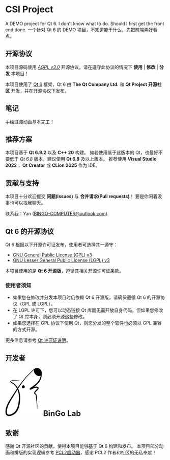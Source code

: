 # CSI Project

A DEMO project for Qt 6. I don't know what to do. Should I first get the front end done.
一个针对 Qt 6 的 DEMO 项目，不知道能干什么，先把前端弄好看点。

## 开源协议

本项目源码使用 [*AGPL v3.0*](./LICENSE) 开源协议，请在遵守此协议的情况下 **使用** | **修改** | **分发** 本项目！

本项目使用了 [Qt 6](https://www.qt.io/) 框架，Qt 6 由 **The Qt Company Ltd.** 和 **Qt Project 开源社区** 开发，并在开源协议下发布。

## 笔记

手绘过渡动画基本完工！

## 推荐方案

本项目基于 **Qt 6.9.2** 以及 **C++ 20** 构建。
如若使用低于此版本的 Qt，也最好不要低于 *Qt 6.8* 版本，建议使用 **Qt 6.8** 及以上版本。
推荐使用 **Visual Studio 2022** ，**Qt Creator** 或 **CLion 2025** 作为 IDE。

## 贡献与支持

本项目十分欢迎提交 **问题(Issues)** 与 **合并请求(Pull requests)**！
要是你闲着没事也可以找我聊天。

联系我：Yan (<BINGO-COMPUTER@outlook.com>).

## Qt 6 的开源协议

Qt 6 根据以下开源许可证发布，使用者可选择其一遵守：

- [GNU General Public License (GPL) v3](https://www.gnu.org/licenses/gpl-3.0.html)
- [GNU Lesser General Public License (LGPL) v3](https://www.gnu.org/licenses/lgpl-3.0.html)

本项目使用的是 **Qt 6 开源版**，遵循其相关开源许可证条款。

### 使用者须知

- 如果您在修改并分发本项目时仍依赖 Qt 6 开源版，请确保遵循 Qt 6 的开源协议（GPL 或 LGPL）。  
- 在 LGPL 许可下，您可以动态链接 Qt 库而无需开放自身代码，但如果您修改了 Qt 库本身，则必须开源这些修改。  
- 如果您选择在 GPL 协议下使用 Qt，则您分发的整个软件也必须以 GPL 兼容的方式开源。  

更多信息请参考 [Qt 许可证说明](hhttps://www.qt.io/qt-licensing)。

## 开发者

![BonGo](OTHER/image/BonGo/BonGo.png)       <font size=5>**BinGo Lab**</font>

## 致谢

感谢 Qt 开源社区的贡献，使得本项目能够基于 Qt 6 构建和发布。
本项目部分动画和排版的实现逻辑参考 [PCL2启动器](https://github.com/Meloong-Git/PCL)，感谢 PCL2 作者和社区的无私奉献！
